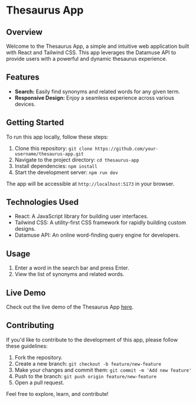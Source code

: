 # Thesaurus App

## Overview

Welcome to the Thesaurus App, a simple and intuitive web application built with React and Tailwind CSS. This app leverages the Datamuse API to provide users with a powerful and dynamic thesaurus experience.

## Features

- **Search:** Easily find synonyms and related words for any given term.
- **Responsive Design:** Enjoy a seamless experience across various devices.

## Getting Started

To run this app locally, follow these steps:

1. Clone this repository: `git clone https://github.com/your-username/thesaurus-app.git`
2. Navigate to the project directory: `cd thesaurus-app`
3. Install dependencies: `npm install`
4. Start the development server: `npm run dev`

The app will be accessible at `http://localhost:5173` in your browser.

## Technologies Used

- React: A JavaScript library for building user interfaces.
- Tailwind CSS: A utility-first CSS framework for rapidly building custom designs.
- Datamuse API: An online word-finding query engine for developers.

## Usage

1. Enter a word in the search bar and press Enter.
2. View the list of synonyms and related words.

## Live Demo

Check out the live demo of the Thesaurus App [here](https://your-demo-link.com).

## Contributing

If you'd like to contribute to the development of this app, please follow these guidelines:

1. Fork the repository.
2. Create a new branch: `git checkout -b feature/new-feature`
3. Make your changes and commit them: `git commit -m 'Add new feature'`
4. Push to the branch: `git push origin feature/new-feature`
5. Open a pull request.

Feel free to explore, learn, and contribute!
